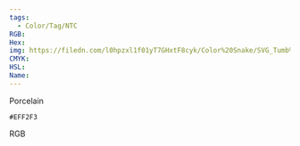 ```yaml
---
tags:
  - Color/Tag/NTC
RGB:
Hex:
img: https://filedn.com/l0hpzxl1f01yT7GHxtF8cyk/Color%20Snake/SVG_Tumb%20Mass%20No%20Name/EFF2F3.svg
CMYK:
HSL:
Name:
---
```

Porcelain
```palette
#EFF2F3
```
RGB
